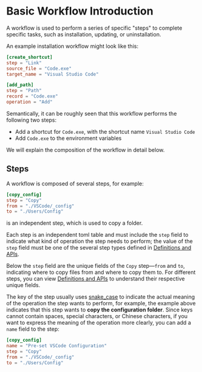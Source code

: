 # Basic Workflow Introduction

A workflow is used to perform a series of specific "steps" to complete specific tasks, such as installation, updating, or uninstallation.

An example installation workflow might look like this:
```toml
[create_shortcut]
step = "Link"
source_file = "Code.exe"
target_name = "Visual Studio Code"

[add_path]
step = "Path"
record = "Code.exe"
operation = "Add"
```
Semantically, it can be roughly seen that this workflow performs the following two steps:
* Add a shortcut for `Code.exe`, with the shortcut name `Visual Studio Code`
* Add `Code.exe` to the environment variables

We will explain the composition of the workflow in detail below.

## Steps
A workflow is composed of several steps, for example:
```toml
[copy_config]
step = "Copy"
from = "./VSCode/_config"
to = "./Users/Config"
```
is an independent step, which is used to copy a folder.

Each step is an independent toml table and must include the `step` field to indicate what kind of operation the step needs to perform; the value of the `step` field must be one of the several step types defined in [Definitions and APIs](/nep/definition/4-steps/0-general).

Below the `step` field are the unique fields of the `Copy` step—`from` and `to`, indicating where to copy files from and where to copy them to. For different steps, you can view [Definitions and APIs](/nep/definition/4-steps/0-general) to understand their respective unique fields.

The key of the step usually uses [snake_case](https://en.wikipedia.org/wiki/Snake_case) to indicate the actual meaning of the operation the step wants to perform, for example, the example above indicates that this step wants to **copy the configuration folder**. Since keys cannot contain spaces, special characters, or Chinese characters, if you want to express the meaning of the operation more clearly, you can add a `name` field to the step:
```toml
[copy_config]
name = "Pre-set VSCode Configuration"
step = "Copy"
from = "./VSCode/_config"
to = "./Users/Config"
```
